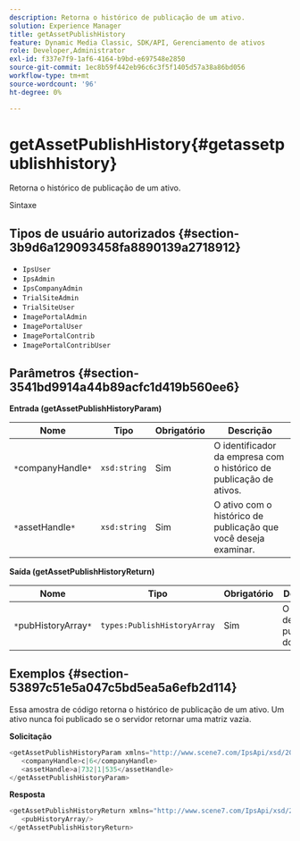 ```yaml
---
description: Retorna o histórico de publicação de um ativo.
solution: Experience Manager
title: getAssetPublishHistory
feature: Dynamic Media Classic, SDK/API, Gerenciamento de ativos
role: Developer,Administrator
exl-id: f337e7f9-1af6-4164-b9bd-e697548e2850
source-git-commit: 1ec8b59f442eb96c6c3f5f1405d57a38a86bd056
workflow-type: tm+mt
source-wordcount: '96'
ht-degree: 0%

---
```


# getAssetPublishHistory{#getassetpublishhistory}

Retorna o histórico de publicação de um ativo.

Sintaxe

## Tipos de usuário autorizados {#section-3b9d6a129093458fa8890139a2718912}

* `IpsUser`
* `IpsAdmin`
* `IpsCompanyAdmin`
* `TrialSiteAdmin`
* `TrialSiteUser`
* `ImagePortalAdmin`
* `ImagePortalUser`
* `ImagePortalContrib`
* `ImagePortalContribUser`

## Parâmetros {#section-3541bd9914a44b89acfc1d419b560ee6}

**Entrada (getAssetPublishHistoryParam)**

| Nome | Tipo | Obrigatório | Descrição |
|---|---|---|---|
| `*`companyHandle`*` | `xsd:string` | Sim | O identificador da empresa com o histórico de publicação de ativos. |
| `*`assetHandle`*` | `xsd:string` | Sim | O ativo com o histórico de publicação que você deseja examinar. |

**Saída (getAssetPublishHistoryReturn)**

| Nome | Tipo | Obrigatório | Descrição |
|---|---|---|---|
| `*`pubHistoryArray`*` | `types:PublishHistoryArray` | Sim | O histórico de publicação do ativo. |

## Exemplos {#section-53897c51e5a047c5bd5ea5a6efb2d114}

Essa amostra de código retorna o histórico de publicação de um ativo. Um ativo nunca foi publicado se o servidor retornar uma matriz vazia.

**Solicitação**

```java
<getAssetPublishHistoryParam xmlns="http://www.scene7.com/IpsApi/xsd/2008-01-15">
   <companyHandle>c|6</companyHandle>
   <assetHandle>a|732|1|535</assetHandle>
</getAssetPublishHistoryParam>
```

**Resposta**

```java
<getAssetPublishHistoryReturn xmlns="http://www.scene7.com/IpsApi/xsd/2008-01-15">
   <pubHistoryArray/>
</getAssetPublishHistoryReturn>
```
